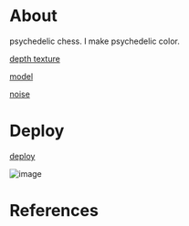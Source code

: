 # About

psychedelic chess.
I make psychedelic color.

[depth texture](https://threejs.org/docs/#api/en/renderers/WebGLRenderTarget.depthTexture)

[model](https://sketchfab.com/tags/blender-3d)

[noise](https://gist.github.com/patriciogonzalezvivo/670c22f3966e662d2f83)

# Deploy
[deploy](https://vivid-shader-akella-ew46ui94k-yukaoranges-projects.vercel.app/)

![image](https://github.com/yukaorange/vivid-shader__akella/assets/98954503/905c7c39-082b-4c9a-b288-af56a8d2dc06)


# References
